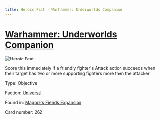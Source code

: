 ```yaml
---
title: Heroic Feat - Warhammer: Underworlds Companion
---
```


# [Warhammer: Underworlds Companion](https://guidokessels.github.io/wh-underworlds)

  

![Heroic Feat](https://warhammerunderworlds.com/wp-content/uploads/sites/6/2018/03/262_ENG.png)

Score this immediately if a friendly fighter's Attack action succeeds when their target has two or more supporting fighters more then the attacker

Type: Objective

Faction: [Universal](https://guidokessels.github.io/wh-underworlds/factions/universal)

Found in: [Magore's Fiends Expansion](https://guidokessels.github.io/wh-underworlds/locations/magores-fiends-expansion)

Card number: 262

